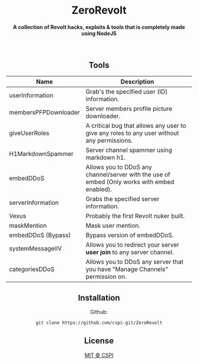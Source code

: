 <div align="center">
    <h1>ZeroRevolt</h1>
    <h4>A collection of Revolt hacks, exploits & tools that is completely made using NodeJS</h4>
<br>
    
## Tools
| Name | Description |
| ---- | ----------- |
| userInformation | Grab's the specified user (ID) information. |
| membersPFPDownloader | Server members profile picture downloader. |
| giveUserRoles | A critical bug that allows any user to give any roles to any user without any permissions. |
| H1MarkdownSpammer | Server channel spammer using markdown h1. |
| embedDDoS | Allows you to DDoS any channel/server with the use of embed (Only works with embed enabled). |
| serverInformation | Grabs the specified server information. |
| Vexus | Probably the first Revolt nuker built. |
| maskMention | Mask user mention. |
| embedDDoS (Bypass) | Bypass version of embedDDoS. |
| systemMessageIIV | Allows you to redirect your server **user join** to any server channel. |
| categoriesDDoS | Allows you to DDoS any server that you have "Manage Channels" permission on. |

## Installation
Github:
```
git clone https://github.com/cspi-git/ZeroRevolt
```
    
## License
<a href="https://github.com/cspi-git/ZeroRevolt/blob/main/LICENSE"> MIT © CSPI </a>

</div>